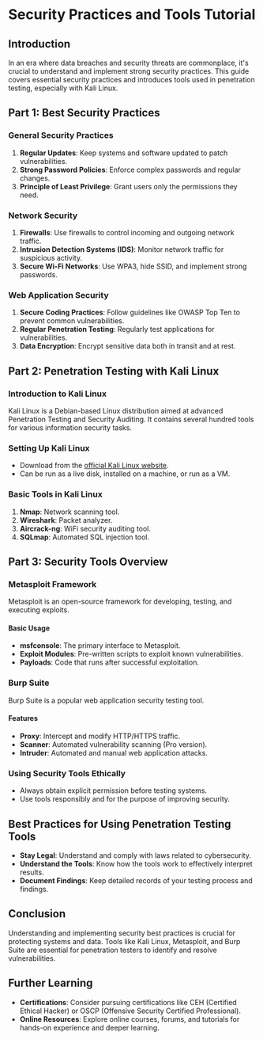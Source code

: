 # Security Practices and Tools Tutorial

## Introduction

In an era where data breaches and security threats are commonplace, it's crucial to understand and implement strong security practices. This guide covers essential security practices and introduces tools used in penetration testing, especially with Kali Linux.

## Part 1: Best Security Practices

### General Security Practices

1. **Regular Updates**: Keep systems and software updated to patch vulnerabilities.
2. **Strong Password Policies**: Enforce complex passwords and regular changes.
3. **Principle of Least Privilege**: Grant users only the permissions they need.

### Network Security

1. **Firewalls**: Use firewalls to control incoming and outgoing network traffic.
2. **Intrusion Detection Systems (IDS)**: Monitor network traffic for suspicious activity.
3. **Secure Wi-Fi Networks**: Use WPA3, hide SSID, and implement strong passwords.

### Web Application Security

1. **Secure Coding Practices**: Follow guidelines like OWASP Top Ten to prevent common vulnerabilities.
2. **Regular Penetration Testing**: Regularly test applications for vulnerabilities.
3. **Data Encryption**: Encrypt sensitive data both in transit and at rest.

## Part 2: Penetration Testing with Kali Linux

### Introduction to Kali Linux

Kali Linux is a Debian-based Linux distribution aimed at advanced Penetration Testing and Security Auditing. It contains several hundred tools for various information security tasks.

### Setting Up Kali Linux

- Download from the [official Kali Linux website](https://www.kali.org/downloads/).
- Can be run as a live disk, installed on a machine, or run as a VM.

### Basic Tools in Kali Linux

1. **Nmap**: Network scanning tool.
2. **Wireshark**: Packet analyzer.
3. **Aircrack-ng**: WiFi security auditing tool.
4. **SQLmap**: Automated SQL injection tool.

## Part 3: Security Tools Overview

### Metasploit Framework

Metasploit is an open-source framework for developing, testing, and executing exploits.

#### Basic Usage

- **msfconsole**: The primary interface to Metasploit.
- **Exploit Modules**: Pre-written scripts to exploit known vulnerabilities.
- **Payloads**: Code that runs after successful exploitation.

### Burp Suite

Burp Suite is a popular web application security testing tool.

#### Features

- **Proxy**: Intercept and modify HTTP/HTTPS traffic.
- **Scanner**: Automated vulnerability scanning (Pro version).
- **Intruder**: Automated and manual web application attacks.

### Using Security Tools Ethically

- Always obtain explicit permission before testing systems.
- Use tools responsibly and for the purpose of improving security.

## Best Practices for Using Penetration Testing Tools

- **Stay Legal**: Understand and comply with laws related to cybersecurity.
- **Understand the Tools**: Know how the tools work to effectively interpret results.
- **Document Findings**: Keep detailed records of your testing process and findings.

## Conclusion

Understanding and implementing security best practices is crucial for protecting systems and data. Tools like Kali Linux, Metasploit, and Burp Suite are essential for penetration testers to identify and resolve vulnerabilities.

## Further Learning

- **Certifications**: Consider pursuing certifications like CEH (Certified Ethical Hacker) or OSCP (Offensive Security Certified Professional).
- **Online Resources**: Explore online courses, forums, and tutorials for hands-on experience and deeper learning.
